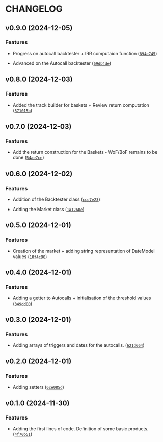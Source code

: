# CHANGELOG


## v0.9.0 (2024-12-05)

### Features

- Progress on autocall backtester + IRR computaion function
  ([`894e745`](https://github.com/RPifaut/structools/commit/894e745460e40734ac8e82ac5848d5a7bd099aa0))

- Advanced on the Autocall backtester
  ([`69db4de`](https://github.com/RPifaut/structools/commit/69db4de832777d9e26fb870671f3d7dc040fffdd))


## v0.8.0 (2024-12-03)

### Features

- Added the track builder for baskets + Review return computation
  ([`571015b`](https://github.com/RPifaut/structools/commit/571015b0f3f2df891a88329f22d9c18ef08f7cca))


## v0.7.0 (2024-12-03)

### Features

- Add the return construction for the Baskets - WoF/BoF remains to be done
  ([`54ae7ce`](https://github.com/RPifaut/structools/commit/54ae7ce107a66f585378fdfb76bbb240e8b37201))


## v0.6.0 (2024-12-02)

### Features

- Addition of the Backtester class
  ([`ccd7e23`](https://github.com/RPifaut/structools/commit/ccd7e233dd897faeaa3ebac432da0dee9bd7ab4b))

- Adding the Market class
  ([`1a1260e`](https://github.com/RPifaut/structools/commit/1a1260e57e0e04fcfdcbd05251e217e343e84c06))


## v0.5.0 (2024-12-01)

### Features

- Creation of the market + adding string representation of DateModel values
  ([`10f4c90`](https://github.com/RPifaut/structools/commit/10f4c90815f717f3daaf3b21db4db0e51a6f7216))


## v0.4.0 (2024-12-01)

### Features

- Adding a getter to Autocalls + initialisation of the threshold values
  ([`349dd80`](https://github.com/RPifaut/structools/commit/349dd80f36b0963d962862f48e10f46b9e382dfc))


## v0.3.0 (2024-12-01)

### Features

- Adding arrays of triggers and dates for the autocalls.
  ([`621d664`](https://github.com/RPifaut/structools/commit/621d664ecbc6e5fc55caebc0daa12839d84d2a5f))


## v0.2.0 (2024-12-01)

### Features

- Adding setters
  ([`6ce085d`](https://github.com/RPifaut/structools/commit/6ce085d5d687a619ba665dd1d6026826db34a024))


## v0.1.0 (2024-11-30)

### Features

- Adding the first lines of code. Definition of some basic products.
  ([`4f70b51`](https://github.com/RPifaut/structools/commit/4f70b51172888e37617aaafb6fb3546d8c5f9dc2))

